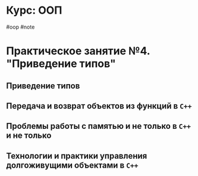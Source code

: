 # Курс: ООП
#oop #note

# Практическое занятие №4. "Приведение типов"

## Приведение типов

## Передача и возврат объектов из функций в `С++`

## Проблемы работы с памятью и не только в `С++` и не только

## Технологии и практики управления долгоживущими объектами в `C++`

